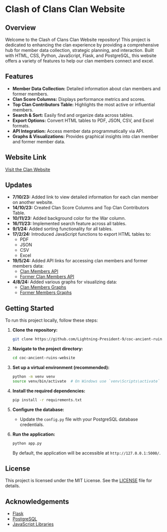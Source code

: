 # Clash of Clans Clan Website

## Overview

Welcome to the Clash of Clans Clan Website repository! This project is dedicated to enhancing the clan experience by providing a comprehensive hub for member data collection, strategic planning, and interaction. Built with HTML, CSS, Python, JavaScript, Flask, and PostgreSQL, this website offers a variety of features to help our clan members connect and excel.

## Features

- **Member Data Collection:** Detailed information about clan members and former members.
- **Clan Score Columns:** Displays performance metrics and scores.
- **Top Clan Contributors Table:** Highlights the most active or influential members.
- **Search & Sort:** Easily find and organize data across tables.
- **Export Options:** Convert HTML tables to PDF, JSON, CSV, and Excel formats.
- **API Integration:** Access member data programmatically via API.
- **Graphs & Visualizations:** Provides graphical insights into clan member and former member data.

## Website Link

[Visit the Clan Website](https://coc-ancient-ruins-website.onrender.com/)

## Updates

- **7/10/23:** Added link to view detailed information for each clan member on another website.
- **14/10/23:** Created Clan Score Columns and Top Clan Contributors Table.
- **10/11/23:** Added background color for the War column.
- **16/11/23:** Implemented search feature across all tables.
- **9/1/24:** Added sorting functionality for all tables.
- **17/2/24:** Introduced JavaScript functions to export HTML tables to:
  - PDF
  - JSON
  - CSV
  - Excel
- **19/5/24:** Added API links for accessing clan members and former members data:
  - [Clan Members API](https://coc-ancient-ruins-website.onrender.com/api/mem)
  - [Former Clan Members API](https://coc-ancient-ruins-website.onrender.com/api/fmem)
- **4/8/24:** Added various graphs for visualizing data:
  - [Clan Members Graphs](https://coc-ancient-ruins-website.onrender.com/graph/mem)
  - [Former Members Graphs](https://coc-ancient-ruins-website.onrender.com/graph/fmem)

## Getting Started

To run this project locally, follow these steps:

1. **Clone the repository:**

   ```bash
   git clone https://github.com/Lightning-President-9/coc-ancient-ruins-website.git
   ```

2. **Navigate to the project directory:**

   ```bash
   cd coc-ancient-ruins-website
   ```

3. **Set up a virtual environment (recommended):**

   ```bash
   python -m venv venv
   source venv/bin/activate  # On Windows use `venv\Scripts\activate`
   ```

4. **Install the required dependencies:**

   ```bash
   pip install -r requirements.txt
   ```

5. **Configure the database:**
   - Update the `config.py` file with your PostgreSQL database credentials.

6. **Run the application:**

   ```bash
   python app.py
   ```

   By default, the application will be accessible at `http://127.0.0.1:5000/`.

## License

This project is licensed under the MIT License. See the [LICENSE](https://github.com/Lightning-President-9/coc-ancient-ruins-website/blob/main/LICENSE) file for details.

## Acknowledgements

- [Flask](https://flask.palletsprojects.com/)
- [PostgreSQL](https://www.postgresql.org/)
- [JavaScript Libraries](https://developer.mozilla.org/en-US/docs/Web/JavaScript/Guide)

